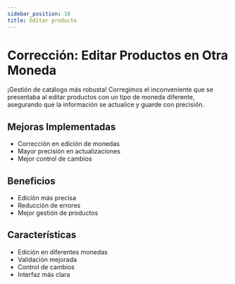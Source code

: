 ```yaml
---
sidebar_position: 18
title: Editar producto
---
```


# Corrección: Editar Productos en Otra Moneda

¡Gestión de catálogo más robusta! Corregimos el inconveniente que se presentaba al editar productos con un tipo de moneda diferente, asegurando que la información se actualice y guarde con precisión.

## Mejoras Implementadas

- Corrección en edición de monedas
- Mayor precisión en actualizaciones
- Mejor control de cambios

## Beneficios

- Edición más precisa
- Reducción de errores
- Mejor gestión de productos

## Características

- Edición en diferentes monedas
- Validación mejorada
- Control de cambios
- Interfaz más clara 